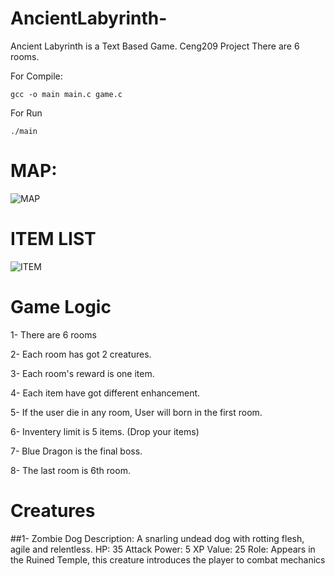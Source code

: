 # AncientLabyrinth-
Ancient Labyrinth is a Text Based Game. Ceng209 Project
There are 6 rooms.

For Compile: 

```gcc -o main main.c game.c```

For Run

```./main```

# MAP: 

![MAP](https://github.com/user-attachments/assets/1d3960ea-d8ea-4cd7-a77f-bd340cf6f9b6)

# ITEM LIST

![ITEM](https://github.com/user-attachments/assets/296a8bb6-82e4-4f06-8070-5b366cc5f5b8)

# Game Logic 

1- There are 6 rooms

2- Each room has got 2 creatures.

3- Each room's reward is one item.

4- Each item have got different enhancement.

5- If the user die in any room, User will born in the first room. 

6- Inventery limit is 5 items. (Drop your items)

7- Blue Dragon is the final boss.

8- The last room is 6th room. 


# Creatures 

##1- Zombie Dog
 Description: A snarling undead dog with rotting flesh, agile and relentless.
HP: 35
Attack Power: 5
XP Value: 25
Role: Appears in the Ruined Temple, this creature introduces the player to combat mechanics


